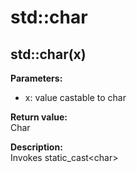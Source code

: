 # std::char

## std::char(x)

**Parameters:** 
* x: value castable to char

**Return value:**  
Char

**Description:**   
Invokes static_cast&lt;char&gt;
